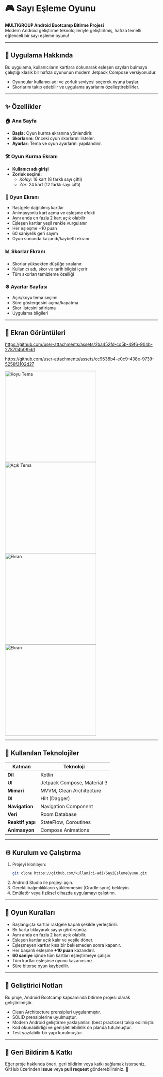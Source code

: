 
# 🎮 Sayı Eşleme Oyunu  
**MULTIGROUP Android Bootcamp Bitirme Projesi**  
Modern Android geliştirme teknolojileriyle geliştirilmiş, hafıza temelli eğlenceli bir sayı eşleme oyunu!

---

## 📱 Uygulama Hakkında
Bu uygulama, kullanıcıların kartlara dokunarak eşleşen sayıları bulmaya çalıştığı klasik bir hafıza oyununun modern Jetpack Compose versiyonudur.  
- Oyuncular kullanıcı adı ve zorluk seviyesi seçerek oyuna başlar.  
- Skorlarını takip edebilir ve uygulama ayarlarını özelleştirebilirler.  

---

## ✨ Özellikler

### 🏠 Ana Sayfa
- **Başla:** Oyun kurma ekranına yönlendirir.  
- **Skorlarım:** Önceki oyun skorlarını listeler.  
- **Ayarlar:** Tema ve oyun ayarlarını yapılandırır.  

### 🛠 Oyun Kurma Ekranı
- **Kullanıcı adı girişi**  
- **Zorluk seçimi:**  
  - *Kolay:* 16 kart (8 farklı sayı çifti)  
  - *Zor:* 24 kart (12 farklı sayı çifti)  

### 🎯 Oyun Ekranı
- Rastgele dağıtılmış kartlar  
- Animasyonlu kart açma ve eşleşme efekti  
- Aynı anda en fazla 2 kart açık olabilir  
- Eşleşen kartlar yeşil renkle vurgulanır  
- Her eşleşme +10 puan  
- 60 saniyelik geri sayım  
- Oyun sonunda kazandı/kaybetti ekranı  

### 📊 Skorlar Ekranı
- Skorlar yüksekten düşüğe sıralanır  
- Kullanıcı adı, skor ve tarih bilgisi içerir  
- Tüm skorları temizleme özelliği  

### ⚙️ Ayarlar Sayfası
- Açık/koyu tema seçimi  
- Süre göstergesini açma/kapatma  
- Skor listesini sıfırlama  
- Uygulama bilgileri  

---

## 📸 Ekran Görüntüleri

 

https://github.com/user-attachments/assets/2ba452fd-cd5b-49f6-904b-278704b095b1


https://github.com/user-attachments/assets/cc9538b4-e0c9-438e-9739-5258f2102d27



<img width="300" src="https://github.com/user-attachments/assets/e3dfad49-736e-4258-98c6-62a71342372f" alt="Koyu Tema"/>  
<img width="300" src="https://github.com/user-attachments/assets/6199cb73-83c6-4216-8aca-4c3284fd0fd2" alt="Açık Tema"/>  
<img width="300" src="https://github.com/user-attachments/assets/b938d2bc-1352-4325-861c-e59c6b0e524b" alt="Ekran"/>  
<img width="300" src="https://github.com/user-attachments/assets/7dbbaa5c-2ce4-45f6-bd1e-8e368d5cef30" alt="Ekran"/>  

---

## 🧪 Kullanılan Teknolojiler

| Katman          | Teknoloji |
|-----------------|-----------|
| **Dil**         | Kotlin |
| **UI**          | Jetpack Compose, Material 3 |
| **Mimari**      | MVVM, Clean Architecture |
| **DI**          | Hilt (Dagger) |
| **Navigation**  | Navigation Component |
| **Veri**        | Room Database |
| **Reaktif yapı**| StateFlow, Coroutines |
| **Animasyon**   | Compose Animations |

---

## ⚙️ Kurulum ve Çalıştırma

1. Projeyi klonlayın:  
   ```bash
   git clone https://github.com/kullanici-adi/SayiEslemeOyunu.git
   ```
2. Android Studio ile projeyi açın.  
3. Gerekli bağımlılıkların yüklenmesini (Gradle sync) bekleyin.  
4. Emülatör veya fiziksel cihazda uygulamayı çalıştırın.  

---

## 🧠 Oyun Kuralları
- Başlangıçta kartlar rastgele kapalı şekilde yerleştirilir.  
- Bir karta tıklayarak sayıyı görürsünüz.  
- Aynı anda en fazla 2 kart açık olabilir.  
- Eşleşen kartlar açık kalır ve yeşile döner.  
- Eşleşmeyen kartlar kısa bir beklemeden sonra kapanır.  
- Her başarılı eşleşme **+10 puan** kazandırır.  
- **60 saniye** içinde tüm kartları eşleştirmeye çalışın.  
- Tüm kartlar eşleşirse oyunu kazanırsınız.  
- Süre biterse oyun kaybedilir.  

---

## 🧾 Geliştirici Notları
Bu proje, Android Bootcamp kapsamında bitirme projesi olarak geliştirilmiştir.  
- Clean Architecture prensipleri uygulanmıştır.  
- SOLID prensiplerine uyulmuştur.  
- Modern Android geliştirme yaklaşımları (best practices) takip edilmiştir.  
- Kod okunabilirliği ve genişletilebilirlik ön planda tutulmuştur.  
- Test yazılabilir bir yapı kurulmuştur.  

---

## 💬 Geri Bildirim & Katkı
Eğer proje hakkında öneri, geri bildirim veya katkı sağlamak isterseniz, GitHub üzerinden **issue** veya **pull request** gönderebilirsiniz. 🎉
